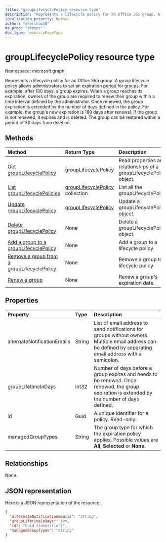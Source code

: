 ```yaml
---
title: "groupLifecyclePolicy resource type"
description: "Represents a lifecycle policy for an Office 365 group. A group lifecycle policy allows administrators to set an expiration period for groups. For example, after 180 days, a group expires. When a group reaches its expiration, owners of the group are required to renew their group within a time interval defined by the administrator. Once renewed, the group expiration is extended by the number of days defined in the policy. For example, the group's new expiration is 180 days after renewal. If the group is not renewed, it expires and is deleted. The group can be restored within a period of 30 days from deletion."
localization_priority: Normal
author: "dkershaw10"
ms.prod: "groups"
doc_type: resourcePageType
---
```


# groupLifecyclePolicy resource type

Namespace: microsoft.graph

Represents a lifecycle policy for an Office 365 group. A group lifecycle policy allows administrators to set an expiration period for groups. For example, after 180 days, a group expires. When a group reaches its expiration, owners of the group are required to renew their group within a time interval defined by the administrator. Once renewed, the group expiration is extended by the number of days defined in the policy. For example, the group's new expiration is 180 days after renewal. If the group is not renewed, it expires and is deleted. The group can be restored within a period of 30 days from deletion.

## Methods

| Method | Return Type | Description |
|:---------------|:--------|:----------|
|[Get groupLifecyclePolicy](../api/grouplifecyclepolicy-get.md) | [groupLifecyclePolicy](grouplifecyclepolicy.md) |Read properties and relationships of a groupLifecyclePolicy object.|
|[List groupLifecyclePolicies](../api/grouplifecyclepolicy-list.md) | [groupLifecyclePolicy](grouplifecyclepolicy.md) collection | List all the groupLifecyclePolicies. |
|[Update groupLifecyclePolicy](../api/grouplifecyclepolicy-update.md) | [groupLifecyclePolicy](grouplifecyclepolicy.md)	| Update a groupLifecyclePolicy object. |
|[Delete groupLifecyclePolicy](../api/grouplifecyclepolicy-delete.md) | None | Delete a groupLifecyclePolicy object. |
|[Add a group to a groupLifecyclePolicy](../api/grouplifecyclepolicy-addgroup.md)|None| Add a group to a lifecycle policy |
|[Remove a group from a groupLifecyclePolicy](../api/grouplifecyclepolicy-removegroup.md)|None| Remove a group to a lifecycle policy. |
|[Renew a group](../api/grouplifecyclepolicy-renewgroup.md)|None| Renew a group's expiration date. |

## Properties

| Property | Type | Description |
|:---------------|:--------|:----------|
|alternateNotificationEmails|String| List of email address to send notifications for groups without owners. Multiple email address can be defined by separating email address with a semicolon. |
|groupLifetimeInDays|Int32| Number of days before a group expires and needs to be renewed. Once renewed, the group expiration is extended by the number of days defined. |
|id|Guid| A unique identifier for a policy. Read-only.|
|managedGroupTypes|String| The group type for which the expiration policy applies. Possible values are **All**, **Selected** or **None**. |

## Relationships

None.

## JSON representation

Here is a JSON representation of the resource.

<!-- {
  "blockType": "resource",
  "optionalProperties": [

  ],
  "@odata.type": "microsoft.graph.groupLifecyclePolicy"
}-->

```json
{
  "alternateNotificationEmails": "String",
  "groupLifetimeInDays": 180,
  "id": "Guid (identifier)",
  "managedGroupTypes": "String"
}

```

<!-- uuid: 8fcb5dbc-d5aa-4681-8e31-b001d5168d79
2015-10-25 14:57:30 UTC -->
<!-- {
  "type": "#page.annotation",
  "description": "groupLifecyclePolicy resource",
  "keywords": "",
  "section": "documentation",
  "tocPath": ""
}-->
